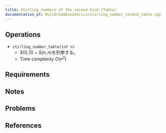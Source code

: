 ```yaml
---
title: Stirling numbers of the second kind (Table)
documentation_of: Mylib/Combinatorics/stirling_number_second_table.cpp
---
```


## Operations

- `stirling_number_table(int n)`
	- $S(0,0)$ ~ $S(n,n)$を列挙する。
	- Time complexity $O(n^2)$

## Requirements

## Notes

## Problems

## References
